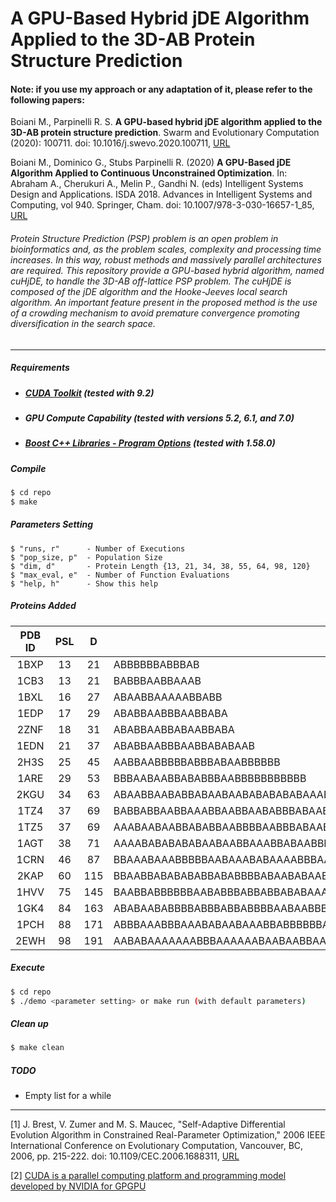 # A GPU-Based Hybrid jDE Algorithm Applied to the 3D-AB Protein Structure Prediction

#### Note: if you use my approach or any adaptation of it, please refer to the following papers: 

Boiani M., Parpinelli R. S. **A GPU-based hybrid jDE algorithm applied to the 3D-AB protein structure prediction**. Swarm and Evolutionary Computation (2020): 100711. doi: 10.1016/j.swevo.2020.100711, [URL](https://www.sciencedirect.com/science/article/abs/pii/S2210650220303643)

Boiani M., Dominico G., Stubs Parpinelli R. (2020) **A GPU-Based jDE Algorithm Applied to Continuous Unconstrained Optimization**. In: Abraham A., Cherukuri A., Melin P., Gandhi N. (eds) Intelligent Systems Design and Applications. ISDA 2018. Advances in Intelligent Systems and Computing, vol 940. Springer, Cham. doi: 10.1007/978-3-030-16657-1_85, [URL](https://link.springer.com/chapter/10.1007/978-3-030-16657-1_85)

###### Protein Structure Prediction (PSP) problem is an open problem in bioinformatics and, as the problem scales, complexity and processing time increases. In this way, robust methods and massively parallel architectures are required. This repository provide a GPU-based hybrid algorithm, named cuHjDE, to handle the 3D-AB off-lattice PSP problem. The cuHjDE is composed of the jDE algorithm and the Hooke-Jeeves local search algorithm. An important feature present in the proposed method is the use of a crowding mechanism to avoid premature convergence promoting diversification in the search space.




***
##### Requirements

- ##### [CUDA Toolkit](https://developer.nvidia.com/cuda-toolkit) (tested with 9.2)

- ##### GPU Compute Capability (tested with versions 5.2, 6.1, and 7.0)

- ##### [Boost C++ Libraries - Program Options](https://www.boost.org/) (tested with 1.58.0)

##### Compile

```sh
$ cd repo
$ make
```

##### Parameters Setting

```
$ "runs, r"      - Number of Executions
$ "pop_size, p"  - Population Size
$ "dim, d"       - Protein Length {13, 21, 34, 38, 55, 64, 98, 120}
$ "max_eval, e"  - Number of Function Evaluations
$ "help, h"      - Show this help
```

##### Proteins Added

| PDB ID | PSL |  D  | AB Sequence                                                                                        |
|:------:|:---:|:---:|----------------------------------------------------------------------------------------------------|
|  1BXP  |  13 |  21 | ABBBBBBABBBAB                                                                                      |
|  1CB3  |  13 |  21 | BABBBAABBAAAB                                                                                      |
|  1BXL  |  16 |  27 | ABAABBAAAAABBABB                                                                                   |
|  1EDP  |  17 |  29 | ABABBAABBBAABBABA                                                                                  |
|  2ZNF  |  18 |  31 | ABABBAABBABAABBABA                                                                                 |
|  1EDN  |  21 |  37 | ABABBAABBBAABBABABAAB                                                                              |
|  2H3S  |  25 |  45 | AABBAABBBBBABBBABAABBBBBB                                                                          |
|  1ARE  |  29 |  53 | BBBAABAABBABABBBAABBBBBBBBBBB                                                                      |
|  2KGU  |  34 |  63 | ABAABBAABABBABAABAABABABABABAAABBB                                                                 |
|  1TZ4  |  37 |  69 | BABBABBAABBAAABBAABBAABABBBABAABBBBBB                                                              |
|  1TZ5  |  37 |  69 | AAABAABAABBABABBAABBBBAABBBABAABBABBB                                                              |
|  1AGT  |  38 |  71 | AAAABABABABABAABAABBAAABBABAABBBABABAB                                                             |
|  1CRN  |  46 |  87 | BBAAABAAABBBBBAABAAABABAAAABBBAAAAAAAABAAABBAB                                                     |
|  2KAP  |  60 | 115 | BBAABBABABABABBABABBBBABAABABAABBBBBBABBBAABAAABBABBABBAAAAB                                       |
|  1HVV  |  75 | 145 | BAABBABBBBBBAABABBBABBABBABABAAAAABBBABAABBABBBABBAABBABBAABBBBBAABBBBBABBB                        |
|  1GK4  |  84 | 163 | ABABAABABBBBABBBABBABBBBAABAABBBBBAABABBBABBABBBAABBABBBBBAABABAAABABAABBBBAABABBBBA               |
|  1PCH  |  88 | 171 | ABBBAAABBBAAABABAABAAABBABBBBBBABAAABBBBABABBAABAAAAAABBABBABABABABBABBAABAABBBAABBAAABA           |
|  2EWH  |  98 | 191 | AABABAAAAAAABBBAAAAAABAABAABBAABABAAABBBAAAABABAAABABBAAABAAABAAABAABBAABAAAAABAAABABBBABBAAABAABA |

##### Execute

```sh
$ cd repo
$ ./demo <parameter setting> or make run (with default parameters)
```

##### Clean up

```sh
$ make clean
```

##### TODO

- Empty list for a while

***

[1] J. Brest, V. Zumer and M. S. Maucec, "Self-Adaptive Differential Evolution Algorithm in Constrained Real-Parameter Optimization," 2006 IEEE International Conference on Evolutionary Computation, Vancouver, BC, 2006, pp. 215-222. doi: 10.1109/CEC.2006.1688311, [URL](http://ieeexplore.ieee.org/stamp/stamp.jsp?tp=&arnumber=1688311&isnumber=35623)

[2] [CUDA is a parallel computing platform and programming model developed by NVIDIA for GPGPU](https://developer.nvidia.com/cuda-zone)
